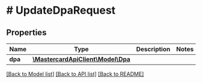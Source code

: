 # # UpdateDpaRequest

## Properties

Name | Type | Description | Notes
------------ | ------------- | ------------- | -------------
**dpa** | [**\MastercardApiClient\Model\Dpa**](Dpa.md) |  |

[[Back to Model list]](../../README.md#models) [[Back to API list]](../../README.md#endpoints) [[Back to README]](../../README.md)
